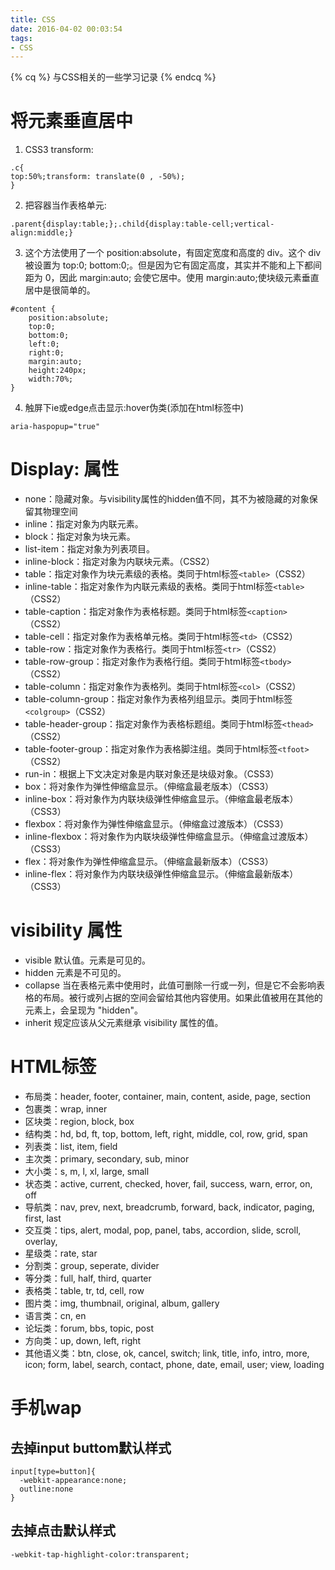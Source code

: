 ```yaml
---
title: CSS
date: 2016-04-02 00:03:54
tags: 
- CSS
---
```

{% cq %} 与CSS相关的一些学习记录 {% endcq %}
<!--more-->

# 将元素垂直居中
1. CSS3 transform:
```
.c{
top:50%;transform: translate(0 , -50%);
}
```
2. 把容器当作表格单元:
```
.parent{display:table;};.child{display:table-cell;vertical-align:middle;}
```
3. 这个方法使用了一个 position:absolute，有固定宽度和高度的 div。这个 div 被设置为 top:0; bottom:0;。但是因为它有固定高度，其实并不能和上下都间距为 0，因此 margin:auto; 会使它居中。使用 margin:auto;使块级元素垂直居中是很简单的。
```
#content {
    position:absolute;
    top:0;
    bottom:0;
    left:0;
    right:0;
    margin:auto;
    height:240px;
    width:70%;
}
```
4. 触屏下ie或edge点击显示:hover伪类(添加在html标签中)
```
aria-haspopup="true"
```

# Display: 属性
+ none：隐藏对象。与visibility属性的hidden值不同，其不为被隐藏的对象保留其物理空间
+ inline：指定对象为内联元素。
+ block：指定对象为块元素。
+ list-item：指定对象为列表项目。
+ inline-block：指定对象为内联块元素。（CSS2）
+ table：指定对象作为块元素级的表格。类同于html标签`<table>`（CSS2）
+ inline-table：指定对象作为内联元素级的表格。类同于html标签`<table>`（CSS2）
+ table-caption：指定对象作为表格标题。类同于html标签`<caption>`（CSS2）
+ table-cell：指定对象作为表格单元格。类同于html标签`<td>`（CSS2）
+ table-row：指定对象作为表格行。类同于html标签`<tr>`（CSS2）
+ table-row-group：指定对象作为表格行组。类同于html标签`<tbody>`（CSS2）
+ table-column：指定对象作为表格列。类同于html标签`<col>`（CSS2）
+ table-column-group：指定对象作为表格列组显示。类同于html标签`<colgroup>`（CSS2）
+ table-header-group：指定对象作为表格标题组。类同于html标签`<thead>`（CSS2）
+ table-footer-group：指定对象作为表格脚注组。类同于html标签`<tfoot>`（CSS2）
+ run-in：根据上下文决定对象是内联对象还是块级对象。（CSS3）
+ box：将对象作为弹性伸缩盒显示。（伸缩盒最老版本）（CSS3）
+ inline-box：将对象作为内联块级弹性伸缩盒显示。（伸缩盒最老版本）（CSS3）
+ flexbox：将对象作为弹性伸缩盒显示。（伸缩盒过渡版本）（CSS3）
+ inline-flexbox：将对象作为内联块级弹性伸缩盒显示。（伸缩盒过渡版本）（CSS3）
+ flex：将对象作为弹性伸缩盒显示。（伸缩盒最新版本）（CSS3）
+ inline-flex：将对象作为内联块级弹性伸缩盒显示。（伸缩盒最新版本）（CSS3）

# visibility 属性
+ visible 默认值。元素是可见的。
+ hidden 元素是不可见的。
+ collapse 当在表格元素中使用时，此值可删除一行或一列，但是它不会影响表格的布局。被行或列占据的空间会留给其他内容使用。如果此值被用在其他的元素上，会呈现为 "hidden"。
+ inherit 规定应该从父元素继承 visibility 属性的值。

# HTML标签
+ 布局类：header, footer, container, main, content, aside, page, section
+ 包裹类：wrap, inner
+ 区块类：region, block, box
+ 结构类：hd, bd, ft, top, bottom, left, right, middle, col, row, grid, span
+ 列表类：list, item, field
+ 主次类：primary, secondary, sub, minor
+ 大小类：s, m, l, xl, large, small
+ 状态类：active, current, checked, hover, fail, success, warn, error, on, off
+ 导航类：nav, prev, next, breadcrumb, forward, back, indicator, paging, first, last
+ 交互类：tips, alert, modal, pop, panel, tabs, accordion, slide, scroll, overlay,
+ 星级类：rate, star
+ 分割类：group, seperate, divider
+ 等分类：full, half, third, quarter
+ 表格类：table, tr, td, cell, row
+ 图片类：img, thumbnail, original, album, gallery
+ 语言类：cn, en
+ 论坛类：forum, bbs, topic, post
+ 方向类：up, down, left, right
+ 其他语义类：btn, close, ok, cancel, switch; link, title, info, intro, more, icon; form, label, search, contact, phone, date, email, user; view, loading

# 手机wap
## 去掉input buttom默认样式
```
input[type=button]{
  -webkit-appearance:none;
  outline:none
}
```
## 去掉点击默认样式
```
-webkit-tap-highlight-color:transparent;
```
